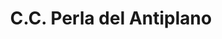 ---
title: "C.C. Perla del Antiplano"
url: /miraflores/c-c-perla-del-antiplano/
shop: centro comercial
---